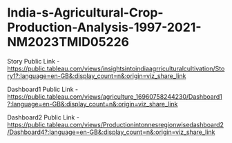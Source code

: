 # India-s-Agricultural-Crop-Production-Analysis-1997-2021-NM2023TMID05226


Story Public Link - https://public.tableau.com/views/insightsintoindiaagrriculturalcultivation/Story1?:language=en-GB&:display_count=n&:origin=viz_share_link

Dashboard1 Public Link - https://public.tableau.com/views/agriculture_16960758244230/Dashboard1?:language=en-GB&:display_count=n&:origin=viz_share_link

Dashboard2 Public Link - https://public.tableau.com/views/Productionintonnesregionwisedashboard2/Dashboard4?:language=en-GB&:display_count=n&:origin=viz_share_link


